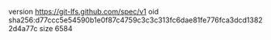 version https://git-lfs.github.com/spec/v1
oid sha256:d77ccc5e54590b1e0f87c4759c3c3c313fc6dae81fe776fca3dcd13822d4a77c
size 6584
